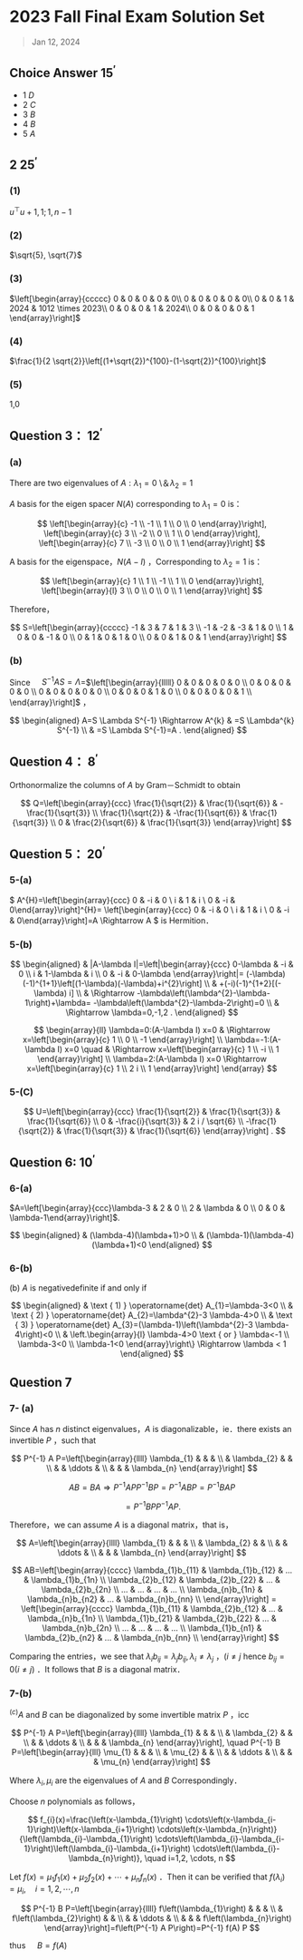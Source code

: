 # 2023 Fall Final Exam Solution Set

> Jan 12, 2024

## Choice Answer $15^{\prime}$

+ 1 $D$
+ 2 $C$
+ 3 $B$
+ 4 $B$
+ 5 $A$

## 2  $25^{\prime}$

### (1)

$u^{\top} u+1, 1 ; 1, n-1$

### (2)

$\sqrt{5}, \sqrt{7}$

### (3)

$\left[\begin{array}{ccccc}
0 & 0 & 0 & 0 & 0\\
0 & 0 & 0 & 0 & 0\\
0 & 0 & 1 & 2024 & 1012 \times 2023\\
0 & 0 & 0 & 1 & 2024\\
0 & 0 & 0 & 0 & 1
\end{array}\right]$

### (4)

$\frac{1}{2 \sqrt{2}}\left[(1+\sqrt{2})^{100}-(1-\sqrt{2})^{100}\right]$

### (5)

1,0

## Question 3： $12^{\prime}$

### (a)

There are two eigenvalues of $A: \lambda_{1}=0$ \＆$\lambda_{2}=1$

$A$ basis for the eigen spacer $N(A)$ corresponding to $\lambda_{1}=0$ is：

$$
\left[\begin{array}{c}
-1 \\
-1 \\
1 \\
0 \\
0
\end{array}\right],
\left[\begin{array}{c}
3 \\
-2 \\
0 \\
1 \\
0
\end{array}\right],
\left[\begin{array}{c}
7 \\
-3 \\
0 \\
0 \\
1
\end{array}\right]
$$

A basis for the eigenspace，$N(A-I)$ ，Corresponding to $\lambda_{2}=1$ is：

$$
\left[\begin{array}{c}
1 \\
1 \\
-1 \\
1 \\
0
\end{array}\right],
\left[\begin{array}{l}
3 \\
0 \\
0 \\
0 \\
1
\end{array}\right]
$$

Therefore，

$$
S=\left[\begin{array}{ccccc}
-1 & 3 & 7 & 1 & 3 \\
-1 & -2 & -3 & 1 & 0 \\
1 & 0 & 0 & -1 & 0 \\
0 & 1 & 0 & 1 & 0 \\
0 & 0 & 1 & 0 & 1
\end{array}\right]
$$

### (b)

Since $\quad S^{-1} A S=\Lambda$=$\left[\begin{array}{lllll}
0 & 0 & 0 & 0 & 0 \\
0 & 0 & 0 & 0 & 0 \\
0 & 0 & 0 & 0 & 0 \\
0 & 0 & 0 & 1 & 0 \\
0 & 0 & 0 & 0 & 1 \\
\end{array}\right]$ ，

$$
\begin{aligned}
A=S \Lambda S^{-1} \Rightarrow A^{k} & =S \Lambda^{k} S^{-1} \\
& =S \Lambda S^{-1}=A .
\end{aligned}
$$

## Question 4： $8^{\prime}$

Orthonormalize the columns of $A$ by Gram－Schmidt to obtain

$$
Q=\left[\begin{array}{ccc}
\frac{1}{\sqrt{2}} & \frac{1}{\sqrt{6}} & -\frac{1}{\sqrt{3}} \\
\frac{1}{\sqrt{2}} & -\frac{1}{\sqrt{6}} & \frac{1}{\sqrt{3}} \\
0 & \frac{2}{\sqrt{6}} & \frac{1}{\sqrt{3}}
\end{array}\right]
$$

## Question 5： $20^{\prime}$

### 5-(a)

$
A^{H}=\left[\begin{array}{ccc}
0 & -i & 0 \\
i & 1 & i \\
0 & -i & 0\end{array}\right]^{H}=
\left[\begin{array}{ccc}
0 & -i & 0 \\
i & 1 & i \\
0 & -i & 0\end{array}\right]=A \Rightarrow A
$ is Hermition．

### 5-(b)

$$
\begin{aligned}
& |A-\lambda I|=\left|\begin{array}{ccc}
0-\lambda & -i & 0 \\
i & 1-\lambda & i \\
0 & -i & 0-\lambda
\end{array}\right|=
(-\lambda)(-1)^{1+1}\left[(1-\lambda)(-\lambda)+i^{2}\right] \\
& +(-i)(-1)^{1+2}[(-\lambda) i] \\
& \Rightarrow -\lambda\left(\lambda^{2}-\lambda-1\right)+\lambda=
-\lambda\left(\lambda^{2}-\lambda-2\right)=0 \\
& \Rightarrow \lambda=0,-1,2 .
\end{aligned}
$$

$$
\begin{array}{ll}
\lambda=0:(A-\lambda I) x=0 & \Rightarrow x=\left[\begin{array}{c}
1 \\
0 \\
-1
\end{array}\right] \\
\lambda=-1:(A-\lambda I) x=0 \quad & \Rightarrow x=\left[\begin{array}{c}
1 \\
-i \\
1
\end{array}\right] \\
\lambda=2:(A-\lambda I) x=0 \Rightarrow x=\left[\begin{array}{c}
1 \\
2 i \\
1
\end{array}\right]
\end{array}
$$

### 5-(C)

$$
U=\left[\begin{array}{ccc}
\frac{1}{\sqrt{2}} & \frac{1}{\sqrt{3}} & \frac{1}{\sqrt{6}} \\
0 & -\frac{i}{\sqrt{3}} & 2 i / \sqrt{6} \\
-\frac{1}{\sqrt{2}} & \frac{1}{\sqrt{3}} & \frac{1}{\sqrt{6}}
\end{array}\right] .
$$

## Question 6: $10^{\prime}$

### 6-(a)

$A=\left[\begin{array}{ccc}\lambda-3 & 2 & 0 \\ 2 & \lambda & 0 \\ 0 & 0 & \lambda-1\end{array}\right]$.

$$
\begin{aligned}
& (\lambda-4)(\lambda+1)>0 \\
& (\lambda-1)(\lambda-4)(\lambda+1)<0
\end{aligned}
$$

### 6-(b)

(b) $A$ is negativedefinite if and only if

$$
\begin{aligned}
& \text { 1) } \operatorname{det} A_{1}=\lambda-3<0 \\
& \text { 2) } \operatorname{det} A_{2}=\lambda^{2}-3 \lambda-4>0 \\
& \text { 3) } \operatorname{det} A_{3}=(\lambda-1)\left(\lambda^{2}-3 \lambda-4\right)<0 \\
& \left.\begin{array}{l}
\lambda-4>0 \text { or } \lambda<-1 \\
\lambda-3<0 \\
\lambda-1<0
\end{array}\right\} \Rightarrow \lambda < 1
\end{aligned}
$$

## Question 7

### 7- (a)

Since $A$ has $n$ distinct eigenvalues，$A$ is diagonalizable，ie．there exists an invertible $P$ ，such that

$$
P^{-1} A P=\left[\begin{array}{llll}
\lambda_{1} & & & \\
& \lambda_{2} & & \\
& & \ddots & \\
& & & \lambda_{n}
\end{array}\right]
$$

$$
A B=B A \Rightarrow P^{-1} A P P^{-1} B P=P^{-1} A B P=P^{-1} B A P
$$

$$
=P^{-1} B P P^{-1} A P .
$$

Therefore，we can assume $A$ is a diagonal matrix，that is，

$$
A=\left[\begin{array}{llll}
\lambda_{1} & & & \\
& \lambda_{2} & & \\
& & \ddots & \\
& & & \lambda_{n}
\end{array}\right]
$$

$$
AB=\left[\begin{array}{cccc}
\lambda_{1}b_{11} & \lambda_{1}b_{12} & ... & \lambda_{1}b_{1n}  \\
\lambda_{2}b_{12} & \lambda_{2}b_{22} & ... & \lambda_{2}b_{2n}  \\
... & ... & ... & ...  \\
\lambda_{n}b_{1n} & \lambda_{n}b_{n2} & ... & \lambda_{n}b_{nn}  \\
\end{array}\right] =
\left[\begin{array}{cccc}
\lambda_{1}b_{11} & \lambda_{2}b_{12} & ... & \lambda_{n}b_{1n}  \\
\lambda_{1}b_{21} & \lambda_{2}b_{22} & ... & \lambda_{n}b_{2n}  \\
... & ... & ... & ...  \\
\lambda_{1}b_{n1} & \lambda_{2}b_{n2} & ... & \lambda_{n}b_{nn}  \\
\end{array}\right]
$$

Comparing the entries，we see that $\lambda_{i} b_{i j}=\lambda_{j} b_{i j}, \lambda_{i} \neq \lambda_{j}$ ，$(i \neq j$ hence $b_{i j}=0(i \neq j)$ ．It follows that $B$ is a diagonal matrix．

### 7-(b)

${ }^{(c)} A$ and $B$ can be diagonalized by some invertible matrix $P$ ，icc

$$
P^{-1} A P=\left[\begin{array}{llll}
\lambda_{1} & & & \\
& \lambda_{2} & & \\
& & \ddots & \\
& & & \lambda_{n}
\end{array}\right], \quad P^{-1} B P=\left[\begin{array}{lll}
\mu_{1} & & & \\
& \mu_{2} & & \\
& & \ddots & \\
& & & \mu_{n}
\end{array}\right]
$$

Where $\lambda_{i}, \mu_{i}$ are the eigenvalues of $A$ and $B$ Correspondingly．

Choose $n$ polynomials as follows，

$$
f_{i}(x)=\frac{\left(x-\lambda_{1}\right) \cdots\left(x-\lambda_{i-1}\right)\left(x-\lambda_{i+1}\right) \cdots\left(x-\lambda_{n}\right)}{\left(\lambda_{i}-\lambda_{1}\right) \cdots\left(\lambda_{i}-\lambda_{i-1}\right)\left(\lambda_{i}-\lambda_{i+1}\right) \cdots\left(\lambda_{i}-\lambda_{n}\right)}, \quad i=1,2, \cdots, n
$$

Let $f(x)=\mu_{1} f_{1}(x)+\mu_{2} f_{2}(x)+\cdots+\mu_{n} f_{n}(x)$ ．Then it can be verified that $f\left(\lambda_{i}\right)=\mu_{i}, \quad i=1,2, \cdots, n$

$$
P^{-1} B P=\left[\begin{array}{llll}
f\left(\lambda_{1}\right) & & & \\
& f\left(\lambda_{2}\right) & & \\
& & \ddots & \\
& & & f\left(\lambda_{n}\right)
\end{array}\right]=f\left(P^{-1} A P\right)=P^{-1} f(A) P
$$

thus $\quad B=f(A)$
